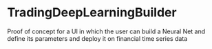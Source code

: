 # TradingDeepLearningBuilder
Proof of concept for a UI in which the user can build a Neural Net and define its parameters and deploy it on financial time series data
